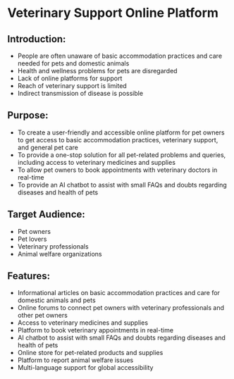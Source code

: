# Veterinary Support Online Platform

## Introduction:
- People are often unaware of basic accommodation practices and care needed for pets and domestic animals
- Health and wellness problems for pets are disregarded
- Lack of online platforms for support
- Reach of veterinary support is limited
- Indirect transmission of disease is possible

## Purpose:
- To create a user-friendly and accessible online platform for pet owners to get access to basic accommodation practices, veterinary support, and general pet care
- To provide a one-stop solution for all pet-related problems and queries, including access to veterinary medicines and supplies
- To allow pet owners to book appointments with veterinary doctors in real-time
- To provide an AI chatbot to assist with small FAQs and doubts regarding diseases and health of pets

## Target Audience:
- Pet owners
- Pet lovers
- Veterinary professionals
- Animal welfare organizations

## Features:
- Informational articles on basic accommodation practices and care for domestic animals and pets
- Online forums to connect pet owners with veterinary professionals and other pet owners
- Access to veterinary medicines and supplies
- Platform to book veterinary appointments in real-time
- AI chatbot to assist with small FAQs and doubts regarding diseases and health of pets
- Online store for pet-related products and supplies
- Platform to report animal welfare issues
- Multi-language support for global accessibility
